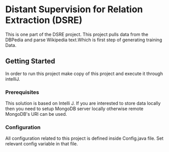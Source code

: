 # Distant Supervision for Relation Extraction (DSRE)
This is one part of the DSRE project. This project pulls data from the DBPedia and parse Wikipedia text.Which is first step of generating training Data.


## Getting Started
In order to run this project make copy of this project and execute it through intelliJ.


### Prerequisites
This solution is based on Intelli J.
If you are interested to store data locally then you need to setup MongoDB server locally otherwise remote MongoDB's URI can be used.


### Configuration
All configuration related to this project is defined inside Config.java file. Set relevant config variable in that file.